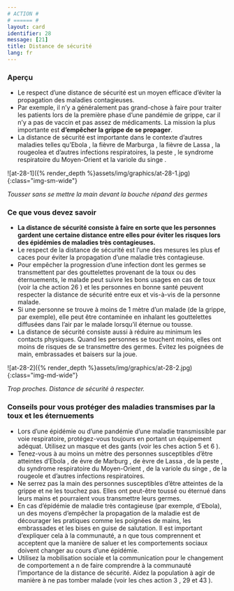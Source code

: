 ```yaml
---
# ACTION #
# ====== #
layout: card
identifier: 28
message: [21]
title: Distance de sécurité
lang: fr
---
```


### Aperçu

- Le respect d’une distance de sécurité est un moyen efficace d’éviter la propagation des maladies contagieuses.
- Par exemple, il n’y a généralement pas grand-chose à faire pour traiter les patients lors de la première phase d’une pandémie de grippe, car il n’y a pas de vaccin et pas assez de médicaments. La mission la plus importante est **d’empêcher la grippe de se propager**.
- La distance de sécurité est importante dans le contexte d’autres maladies telles qu’Ebola <a class="crosslink" href="{% render_depth %}{% render_link disease|17 %}"><i class="fas fa-external-link-alt" aria-hidden="true"></i></a>, la fièvre de Marburga <a class="crosslink" href="{% render_depth %}{% render_link disease|19 %}"><i class="fas fa-external-link-alt" aria-hidden="true"></i></a>, la fièvre de Lassa <a class="crosslink" href="{% render_depth %}{% render_link disease|18 %}"><i class="fas fa-external-link-alt" aria-hidden="true"></i></a>, la rougeolea <a class="crosslink" href="{% render_depth %}{% render_link disease|8 %}"><i class="fas fa-external-link-alt" aria-hidden="true"></i></a> et d’autres infections respiratoires, la peste <a class="crosslink" href="{% render_depth %}{% render_link disease|20 %}"><i class="fas fa-external-link-alt" aria-hidden="true"></i></a>, le syndrome respiratoire du Moyen-Orient <a class="crosslink" href="{% render_depth %}{% render_link disease|24 %}"><i class="fas fa-external-link-alt" aria-hidden="true"></i></a> et la variole du singe <a class="crosslink" href="{% render_depth %}{% render_link disease|25 %}"><i class="fas fa-external-link-alt" aria-hidden="true"></i></a>.

![at-28-1]({% render_depth %}assets/img/graphics/at-28-1.jpg){:class="img-sm-wide"}

*Tousser sans se mettre la main devant la bouche répand des germes*

### Ce que vous devez savoir

- **La distance de sécurité consiste à faire en sorte que les personnes gardent une certaine distance entre elles pour éviter les risques lors des épidémies de maladies très contagieuses.**
- Le respect de la distance de sécurité est l’une des mesures les plus ef caces pour éviter la propagation d’une maladie très contagieuse.
- Pour empêcher la progression d’une infection dont les germes se transmettent par des gouttelettes provenant de la toux ou des éternuements, le malade peut suivre les bons usages en cas de toux (voir la  che action 26 <a class="crosslink" href="{% render_depth %}{% render_link action|26 %}"><i class="fas fa-external-link-alt" aria-hidden="true"></i></a>) et les personnes en bonne santé peuvent respecter la distance de sécurité entre eux et vis-à-vis de la personne malade.
- Si une personne se trouve à moins de 1 mètre d’un malade (de la grippe, par exemple), elle peut être contaminée en inhalant les gouttelettes diffusées dans l’air par le malade lorsqu’il éternue ou tousse.
- La distance de sécurité consiste aussi à réduire au minimum les contacts physiques. Quand les personnes se touchent moins, elles ont moins de risques de se transmettre des germes. Évitez les poignées de main, embrassades et baisers sur la joue.

![at-28-2]({% render_depth %}assets/img/graphics/at-28-2.jpg){:class="img-md-wide"}

*Trop proches. Distance de sécurité à respecter.*

### Conseils pour vous protéger des maladies transmises par la toux et les éternuements

 - Lors d’une épidémie ou d’une pandémie d’une maladie transmissible par voie respiratoire, protégez-vous toujours en portant un équipement adéquat. Utilisez un masque et des gants (voir les  ches action 5 <a class="crosslink" href="{% render_depth %}{% render_link action|5 %}"><i class="fas fa-external-link-alt" aria-hidden="true"></i></a> et 6 <a class="crosslink" href="{% render_depth %}{% render_link action|6 %}"><i class="fas fa-external-link-alt" aria-hidden="true"></i></a>).
- Tenez-vous à au moins un mètre des personnes susceptibles d’être atteintes d’Ebola <a class="crosslink" href="{% render_depth %}{% render_link disease|17 %}"><i class="fas fa-external-link-alt" aria-hidden="true"></i></a>, de  èvre de Marburg <a class="crosslink" href="{% render_depth %}{% render_link disease|19 %}"><i class="fas fa-external-link-alt" aria-hidden="true"></i></a>, de  èvre de Lassa <a class="crosslink" href="{% render_depth %}{% render_link disease|18 %}"><i class="fas fa-external-link-alt" aria-hidden="true"></i></a>, de la peste <a class="crosslink" href="{% render_depth %}{% render_link disease|20 %}"><i class="fas fa-external-link-alt" aria-hidden="true"></i></a>, du syndrome respiratoire du Moyen-Orient <a class="crosslink" href="{% render_depth %}{% render_link disease|24 %}"><i class="fas fa-external-link-alt" aria-hidden="true"></i></a>, de la variole du singe <a class="crosslink" href="{% render_depth %}{% render_link disease|25 %}"><i class="fas fa-external-link-alt" aria-hidden="true"></i></a>, de la rougeole <a class="crosslink" href="{% render_depth %}{% render_link disease|8 %}"><i class="fas fa-external-link-alt" aria-hidden="true"></i></a> et d’autres infections respiratoires.
- Ne serrez pas la main des personnes susceptibles d’être atteintes de la grippe et ne les touchez pas. Elles ont peut-être toussé ou éternué dans leurs mains et pourraient vous transmettre leurs germes.
- En cas d’épidémie de maladie très contagieuse (par exemple, d’Ebola), un des moyens d’empêcher
la propagation de la maladie est de décourager les pratiques comme les poignées de mains, les embrassades et les bises en guise de salutation. Il est important d’expliquer cela à la communauté, a n que tous comprennent et acceptent que la manière de saluer et les comportements sociaux doivent changer au cours d’une épidémie.
- Utilisez la mobilisation sociale et la communication pour le changement de comportement a n de faire comprendre à la communauté l’importance de la distance de sécurité. Aidez la population à agir de manière à ne pas tomber malade (voir les  ches action 3 <a class="crosslink" href="{% render_depth %}{% render_link action|3 %}"><i class="fas fa-external-link-alt" aria-hidden="true"></i></a>, 29 <a class="crosslink" href="{% render_depth %}{% render_link action|29 %}"><i class="fas fa-external-link-alt" aria-hidden="true"></i></a> et 43 <a class="crosslink" href="{% render_depth %}{% render_link action|43 %}"><i class="fas fa-external-link-alt" aria-hidden="true"></i></a>).
